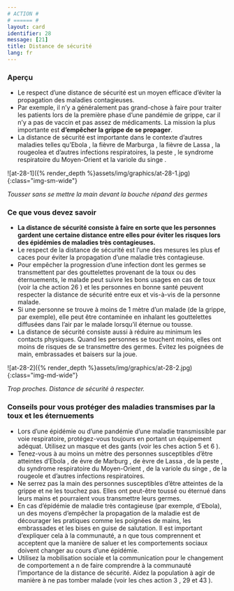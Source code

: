 ```yaml
---
# ACTION #
# ====== #
layout: card
identifier: 28
message: [21]
title: Distance de sécurité
lang: fr
---
```


### Aperçu

- Le respect d’une distance de sécurité est un moyen efficace d’éviter la propagation des maladies contagieuses.
- Par exemple, il n’y a généralement pas grand-chose à faire pour traiter les patients lors de la première phase d’une pandémie de grippe, car il n’y a pas de vaccin et pas assez de médicaments. La mission la plus importante est **d’empêcher la grippe de se propager**.
- La distance de sécurité est importante dans le contexte d’autres maladies telles qu’Ebola <a class="crosslink" href="{% render_depth %}{% render_link disease|17 %}"><i class="fas fa-external-link-alt" aria-hidden="true"></i></a>, la fièvre de Marburga <a class="crosslink" href="{% render_depth %}{% render_link disease|19 %}"><i class="fas fa-external-link-alt" aria-hidden="true"></i></a>, la fièvre de Lassa <a class="crosslink" href="{% render_depth %}{% render_link disease|18 %}"><i class="fas fa-external-link-alt" aria-hidden="true"></i></a>, la rougeolea <a class="crosslink" href="{% render_depth %}{% render_link disease|8 %}"><i class="fas fa-external-link-alt" aria-hidden="true"></i></a> et d’autres infections respiratoires, la peste <a class="crosslink" href="{% render_depth %}{% render_link disease|20 %}"><i class="fas fa-external-link-alt" aria-hidden="true"></i></a>, le syndrome respiratoire du Moyen-Orient <a class="crosslink" href="{% render_depth %}{% render_link disease|24 %}"><i class="fas fa-external-link-alt" aria-hidden="true"></i></a> et la variole du singe <a class="crosslink" href="{% render_depth %}{% render_link disease|25 %}"><i class="fas fa-external-link-alt" aria-hidden="true"></i></a>.

![at-28-1]({% render_depth %}assets/img/graphics/at-28-1.jpg){:class="img-sm-wide"}

*Tousser sans se mettre la main devant la bouche répand des germes*

### Ce que vous devez savoir

- **La distance de sécurité consiste à faire en sorte que les personnes gardent une certaine distance entre elles pour éviter les risques lors des épidémies de maladies très contagieuses.**
- Le respect de la distance de sécurité est l’une des mesures les plus ef caces pour éviter la propagation d’une maladie très contagieuse.
- Pour empêcher la progression d’une infection dont les germes se transmettent par des gouttelettes provenant de la toux ou des éternuements, le malade peut suivre les bons usages en cas de toux (voir la  che action 26 <a class="crosslink" href="{% render_depth %}{% render_link action|26 %}"><i class="fas fa-external-link-alt" aria-hidden="true"></i></a>) et les personnes en bonne santé peuvent respecter la distance de sécurité entre eux et vis-à-vis de la personne malade.
- Si une personne se trouve à moins de 1 mètre d’un malade (de la grippe, par exemple), elle peut être contaminée en inhalant les gouttelettes diffusées dans l’air par le malade lorsqu’il éternue ou tousse.
- La distance de sécurité consiste aussi à réduire au minimum les contacts physiques. Quand les personnes se touchent moins, elles ont moins de risques de se transmettre des germes. Évitez les poignées de main, embrassades et baisers sur la joue.

![at-28-2]({% render_depth %}assets/img/graphics/at-28-2.jpg){:class="img-md-wide"}

*Trop proches. Distance de sécurité à respecter.*

### Conseils pour vous protéger des maladies transmises par la toux et les éternuements

 - Lors d’une épidémie ou d’une pandémie d’une maladie transmissible par voie respiratoire, protégez-vous toujours en portant un équipement adéquat. Utilisez un masque et des gants (voir les  ches action 5 <a class="crosslink" href="{% render_depth %}{% render_link action|5 %}"><i class="fas fa-external-link-alt" aria-hidden="true"></i></a> et 6 <a class="crosslink" href="{% render_depth %}{% render_link action|6 %}"><i class="fas fa-external-link-alt" aria-hidden="true"></i></a>).
- Tenez-vous à au moins un mètre des personnes susceptibles d’être atteintes d’Ebola <a class="crosslink" href="{% render_depth %}{% render_link disease|17 %}"><i class="fas fa-external-link-alt" aria-hidden="true"></i></a>, de  èvre de Marburg <a class="crosslink" href="{% render_depth %}{% render_link disease|19 %}"><i class="fas fa-external-link-alt" aria-hidden="true"></i></a>, de  èvre de Lassa <a class="crosslink" href="{% render_depth %}{% render_link disease|18 %}"><i class="fas fa-external-link-alt" aria-hidden="true"></i></a>, de la peste <a class="crosslink" href="{% render_depth %}{% render_link disease|20 %}"><i class="fas fa-external-link-alt" aria-hidden="true"></i></a>, du syndrome respiratoire du Moyen-Orient <a class="crosslink" href="{% render_depth %}{% render_link disease|24 %}"><i class="fas fa-external-link-alt" aria-hidden="true"></i></a>, de la variole du singe <a class="crosslink" href="{% render_depth %}{% render_link disease|25 %}"><i class="fas fa-external-link-alt" aria-hidden="true"></i></a>, de la rougeole <a class="crosslink" href="{% render_depth %}{% render_link disease|8 %}"><i class="fas fa-external-link-alt" aria-hidden="true"></i></a> et d’autres infections respiratoires.
- Ne serrez pas la main des personnes susceptibles d’être atteintes de la grippe et ne les touchez pas. Elles ont peut-être toussé ou éternué dans leurs mains et pourraient vous transmettre leurs germes.
- En cas d’épidémie de maladie très contagieuse (par exemple, d’Ebola), un des moyens d’empêcher
la propagation de la maladie est de décourager les pratiques comme les poignées de mains, les embrassades et les bises en guise de salutation. Il est important d’expliquer cela à la communauté, a n que tous comprennent et acceptent que la manière de saluer et les comportements sociaux doivent changer au cours d’une épidémie.
- Utilisez la mobilisation sociale et la communication pour le changement de comportement a n de faire comprendre à la communauté l’importance de la distance de sécurité. Aidez la population à agir de manière à ne pas tomber malade (voir les  ches action 3 <a class="crosslink" href="{% render_depth %}{% render_link action|3 %}"><i class="fas fa-external-link-alt" aria-hidden="true"></i></a>, 29 <a class="crosslink" href="{% render_depth %}{% render_link action|29 %}"><i class="fas fa-external-link-alt" aria-hidden="true"></i></a> et 43 <a class="crosslink" href="{% render_depth %}{% render_link action|43 %}"><i class="fas fa-external-link-alt" aria-hidden="true"></i></a>).
